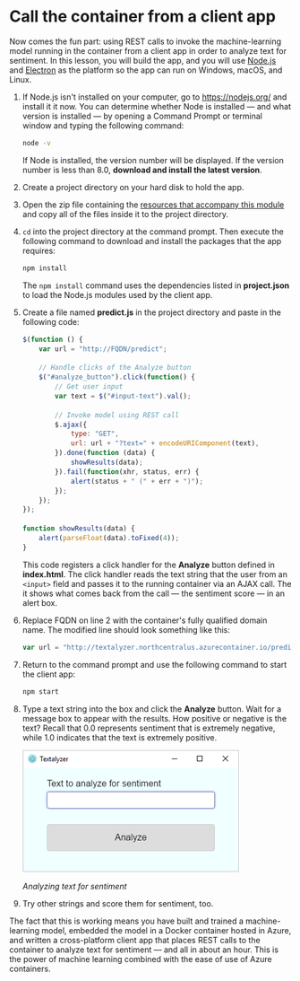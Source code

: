 # Call the container from a client app

Now comes the fun part: using REST calls to invoke the machine-learning model running in the container from a client app in order to analyze text for sentiment. In this lesson, you will build the app, and you will use [Node.js](https://nodejs.org/) and [Electron](https://electronjs.org/) as the platform so the app can run on Windows, macOS, and Linux.

1. If Node.js isn't installed on your computer, go to https://nodejs.org/ and install it it now. You can determine whether Node is installed — and what version is installed — by opening a Command Prompt or terminal window and typing the following command:

	```bash
	node -v
	```

	If Node is installed, the version number will be displayed. If the version number is less than 8.0, **download and install the latest version**.

1. Create a project directory on your hard disk to hold the app.

1. Open the zip file containing the [resources that accompany this module]() and copy all of the files inside it to the project directory.

1. `cd` into the project directory at the command prompt. Then execute the following command to download and install the packages that the app requires:

	```bash
	npm install
	```

	The `npm install` command uses the dependencies listed in **project.json** to load the Node.js modules used by the client app.

1. Create a file named **predict.js** in the project directory and paste in the following code:

	```javascript
	$(function () {
	    var url = "http://FQDN/predict";
	
	    // Handle clicks of the Analyze button
	    $("#analyze_button").click(function() {
	        // Get user input
	        var text = $("#input-text").val();
	
	        // Invoke model using REST call
	        $.ajax({
	            type: "GET",
	            url: url + "?text=" + encodeURIComponent(text),
	        }).done(function (data) {
	            showResults(data);
	        }).fail(function(xhr, status, err) {
	            alert(status + " (" + err + ")");
	        });
	    });
	});
	
	function showResults(data) {
	    alert(parseFloat(data).toFixed(4));
	}
	```

	This code registers a click handler for the **Analyze** button defined in **index.html**. The click handler reads the text string that the user from an `<input>` field and passes it to the running container via an AJAX call. The it shows what comes back from the call — the sentiment score — in an alert box. 


1. Replace FQDN on line 2 with the container's fully qualified domain name. The modified line should look something like this:

	```javascript
	var url = "http://textalyzer.northcentralus.azurecontainer.io/predict";
	```

1. Return to the command prompt and use the following command to start the client app:

	```bash
	npm start
	```

1. Type a text string into the box and click the **Analyze** button. Wait for a message box to appear with the results. How positive or negative is the text? Recall that 0.0 represents sentiment that is extremely negative, while 1.0 indicates that the text is extremely positive.

	![Analyzing text for sentiment](media/textalyzer.png)

	_Analyzing text for sentiment_

1. Try other strings and score them for sentiment, too.

The fact that this is working means you have built and trained a machine-learning model, embedded the model in a Docker container hosted in Azure, and written a cross-platform client app that places REST calls to the container to analyze text for sentiment — and all in about an hour. This is the power of machine learning combined with the ease of use of Azure containers.
